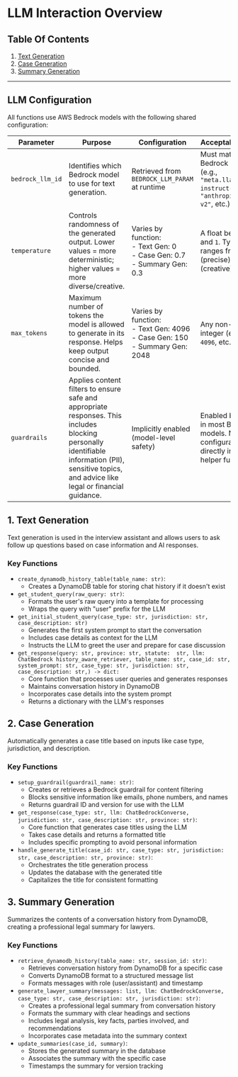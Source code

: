 # LLM Interaction Overview

## Table Of Contents
1. [Text Generation](#1-text-generation)
2. [Case Generation](#2-case-generation)
3. [Summary Generation](#3-summary-generation)

---

## LLM Configuration
All functions use AWS Bedrock models with the following shared configuration:

| Parameter        | Purpose                                                                                                                                                                                                                              | Configuration                                         | Acceptable Values                                                                                          |
|------------------|--------------------------------------------------------------------------------------------------------------------------------------------------------------------------------------------------------------------------------------|-------------------------------------------------------|------------------------------------------------------------------------------------------------------------|
| `bedrock_llm_id` | Identifies which Bedrock model to use for text generation.                                                                                                                                      | Retrieved from `BEDROCK_LLM_PARAM` at runtime         | Must match a valid Bedrock model ID (e.g., `"meta.llama3-70b-instruct-v1"`, `"anthropic.claude-v2"`, etc.) |
| `temperature`     | Controls randomness of the generated output. Lower values = more deterministic; higher values = more diverse/creative.                                                                                                              | Varies by function:<br>- Text Gen: 0<br>- Case Gen: 0.7<br>- Summary Gen: 0.3                                                 | A float between `0` and `1`. Typically ranges from `0.0` (precise) to `1.0` (creative).                     |
| `max_tokens`      | Maximum number of tokens the model is allowed to generate in its response. Helps keep output concise and bounded.                                                                                                                   | Varies by function:<br>- Text Gen: 4096<br>- Case Gen: 150<br>- Summary Gen: 2048                                                 | Any non-negative integer (e.g., `1`, `50`, `4096`, etc.).                                                  |
| `guardrails`      | Applies content filters to ensure safe and appropriate responses. This includes blocking personally identifiable information (PII), sensitive topics, and advice like legal or financial guidance.                                  | Implicitly enabled (model-level safety)               | Enabled by default in most Bedrock models. Not configurable directly in the helper function.               |


## 1. Text Generation

Text generation is used in the interview assistant and allows users to ask follow up questions based on case information and AI responses. 

### Key Functions
- `create_dynamodb_history_table(table_name: str)`:
    - Creates a DynamoDB table for storing chat history if it doesn't exist
- `get_student_query(raw_query: str)`:
    - Formats the user's raw query into a template for processing
    - Wraps the query with "user" prefix for the LLM
- `get_initial_student_query(case_type: str, jurisdiction: str, case_description: str)`
    - Generates the first system prompt to start the conversation
    - Includes case details as context for the LLM
    - Instructs the LLM to greet the user and prepare for case discussion
- `get_response(query: str, province: str, statute:  str, llm: ChatBedrock history_aware_retriever, table_name: str, case_id: str, system_prompt: str, case_type: str, jurisdiction: str, case_description: str,) -> dict:`
    - Core function that processes user queries and generates responses
    - Maintains conversation history in DynamoDB
    - Incorporates case details into the system prompt
    - Returns a dictionary with the LLM's responses

## 2. Case Generation

Automatically generates a case title based on inputs like case type, jurisdiction, and description.

### Key Functions
- `setup_guardrail(guardrail_name: str)`:
    - Creates or retrieves a Bedrock guardrail for content filtering
    - Blocks sensitive information like emails, phone numbers, and names
    - Returns guardrail ID and version for use with the LLM
- `get_response(case_type: str, llm: ChatBedrockConverse, jurisdiction: str, case_description: str, province: str)`:
    - Core function that generates case titles using the LLM
    - Takes case details and returns a formatted title
    - Includes specific prompting to avoid personal information
- `handle_generate_title(case_id: str, case_type: str, jurisdiction: str, case_description: str, province: str)`:
    - Orchestrates the title generation process
    - Updates the database with the generated title
    - Capitalizes the title for consistent formatting


## 3. Summary Generation

Summarizes the contents of a conversation history from DynamoDB, creating a professional legal summary for lawyers.

### Key Functions
- `retrieve_dynamodb_history(table_name: str, session_id: str)`:
    - Retrieves conversation history from DynamoDB for a specific case
    - Converts DynamoDB format to a structured message list
    - Formats messages with role (user/assistant) and timestamp
- `generate_lawyer_summary(messages: list, llm: ChatBedrockConverse, case_type: str, case_description: str, jurisdiction: str)`:
    - Creates a professional legal summary from conversation history
    - Formats the summary with clear headings and sections
    - Includes legal analysis, key facts, parties involved, and recommendations
    - Incorporates case metadata into the summary context
- `update_summaries(case_id, summary)`:
    - Stores the generated summary in the database
    - Associates the summary with the specific case
    - Timestamps the summary for version tracking

